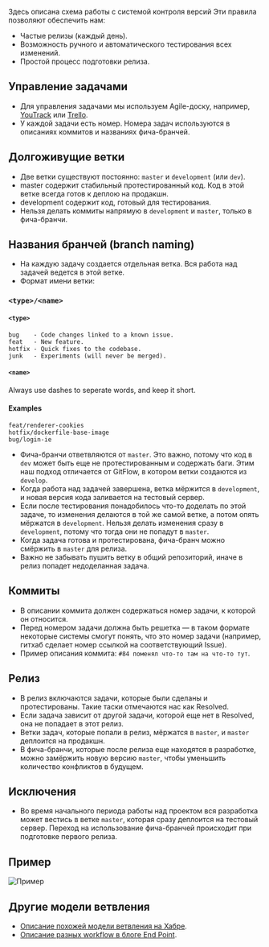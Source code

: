 Здесь описана схема работы с системой контроля версий Эти правила позволяют обеспечить нам:

* Частые релизы (каждый день).
* Возможность ручного и автоматического тестирования всех изменений.
* Простой процесс подготовки релиза.


Управление задачами
-------------------

* Для управления задачами мы используем Agile-доску, например, [YouTrack](https://www.jetbrains.com/youtrack/) или [Trello](https://trello.com/).
* У каждой задачи есть номер. Номера задач используются в описаниях коммитов и названиях фича-бранчей.


Долгоживущие ветки
------------------

* Две ветки существуют постоянно: `master` и `development` (или `dev`).
* master содержит стабильный протестированный код. Код в этой ветке всегда готов к деплою на продакшн.
* development содержит код, готовый для тестирования.
* Нельзя делать коммиты напрямую в `development` и `master`, только в фича-бранчи.


Названия бранчей (branch naming)
------------------------------

* На каждую задачу создается отдельная ветка. Вся работа над задачей ведется в этой ветке.
* Формат имени ветки: 

### `<type>/<name>`

#### `<type>`
```
bug    - Code changes linked to a known issue.
feat   - New feature.
hotfix - Quick fixes to the codebase.
junk   - Experiments (will never be merged).
```

#### `<name>`
Always use dashes to seperate words, and keep it short.

#### Examples
```
feat/renderer-cookies
hotfix/dockerfile-base-image
bug/login-ie
```
* Фича-бранчи ответвляются от `master`. Это важно, потому что код в `dev` может быть еще не протестированным и содержать баги. Этим наш подход отличается от GitFlow, в котором ветки создаются из `develop`.
* Когда работа над задачей завершена, ветка мёржится в `development`, и новая версия кода заливается на тестовый сервер.
* Если после тестирования понадобилось что-то доделать по этой задаче, то изменения делаются в той же самой ветке, а потом опять мёржатся в `development`. Нельзя делать изменения сразу в `development`, потому что тогда они не попадут в `master`.
* Когда задача готова и протестирована, фича-бранч можно смёржить в `master` для релиза.
* Важно не забывать пушить ветку в общий репозиторий, иначе в релиз попадет недоделанная задача.


Коммиты
-------

* В описании коммита должен содержаться номер задачи, к которой он относится.
* Перед номером задачи должна быть решетка — в таком формате некоторые системы смогут понять, что это номер задачи (например, гитхаб сделает номер ссылкой на соответствующий Issue).
* Пример описания коммита: `#84 поменял что-то там на что-то тут`.


Релиз
-----

* В релиз включаются задачи, которые были сделаны и протестированы. Такие таски отмечаются  нас как Resolved.
* Если задача зависит от другой задачи, которой еще нет в Resolved, она не попадает в этот релиз.
* Ветки задач, которые попали в релиз, мёржатся в `master`, и `master` деплоится на продакшн.
* В фича-бранчи, которые после релиза еще находятся в разработке, можно замёржить новую версию `master`, чтобы уменьшить количество конфликтов в будущем.


Исключения
----------

* Во время начального периода работы над проектом вся разработка может вестись в ветке `master`, которая сразу деплоится на тестовый сервер. Переход на использование фича-бранчей происходит при подготовке первого релиза.


Пример
------

![Пример](workflow.png)


Другие модели ветвления
-----------------------

* [Описание похожей модели ветвления на Хабре](https://habrahabr.ru/post/106912/).
* [Описание разных workflow в блоге End Point](http://blog.endpoint.com/2014/05/git-workflows-that-work.html).
